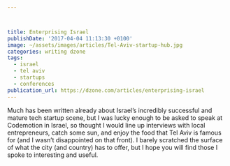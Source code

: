 ```yaml
---



title: Enterprising Israel
publishDate: '2017-04-04 11:13:30 +0100'
image: ~/assets/images/articles/Tel-Aviv-startup-hub.jpg
categories: writing dzone
tags:
  - israel
  - tel aviv
  - startups
  - conferences
publication_url: https://dzone.com/articles/enterprising-israel
---
```


Much has been written already about Israel’s incredibly successful and mature tech startup scene, but I was lucky enough to be asked to speak at Codemotion in Israel, so thought I would line up interviews with local entrepreneurs, catch some sun, and enjoy the food that Tel Aviv is famous for (and I wasn’t disappointed on that front). I barely scratched the surface of what the city (and country) has to offer, but I hope you will find those I spoke to interesting and useful.
